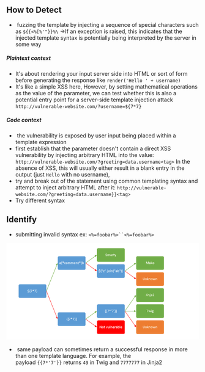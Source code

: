 ## How to Detect
-  fuzzing the template by injecting a sequence of special characters such as `${{<%[%'"}}%\` ->If an exception is raised, this indicates that the injected template syntax is potentially being interpreted by the server in some way
##### Plaintext context
- It's about rendering your input server side into HTML or sort of form before generating the response like `render('Hello ' + username)` 
- It's like a simple XSS here, However, by setting mathematical operations as the value of the parameter, we can test whether this is also a potential entry point for a server-side template injection attack `http://vulnerable-website.com/?username=${7*7}`
##### Code context
-  the vulnerability is exposed by user input being placed within a template expression
- first establish that the parameter doesn't contain a direct XSS vulnerability by injecting arbitrary HTML into the value: `http://vulnerable-website.com/?greeting=data.username<tag>`
  In the absence of XSS, this will usually either result in a blank entry in the output (just `Hello` with no username),
- try and break out of the statement using common templating syntax and attempt to inject arbitrary HTML after it: `http://vulnerable-website.com/?greeting=data.username}}<tag>`
- Try different syntax
## Identify
- submitting invalid syntax ex: `<%=foobar%>``<%=foobar%>`

![](../Media/Web%20AppSec%20Images/Pasted%20image%2020240908181755.png)
-  same payload can sometimes return a successful response in more than one template language. For example, the payload `{{7*'7'}}` returns `49` in Twig and `7777777` in Jinja2